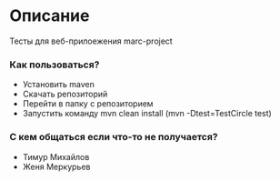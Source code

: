 # Описание #
 
Тесты для веб-прилоежения marc-project


### Как пользоваться? ###

* Установить maven
* Скачать репозиторий
* Перейти в папку с репозиторием
* Запустить команду mvn clean install (mvn -Dtest=TestCircle test)


### С кем общаться если что-то не получается? ###

* Тимур Михайлов
* Женя Меркурьев
